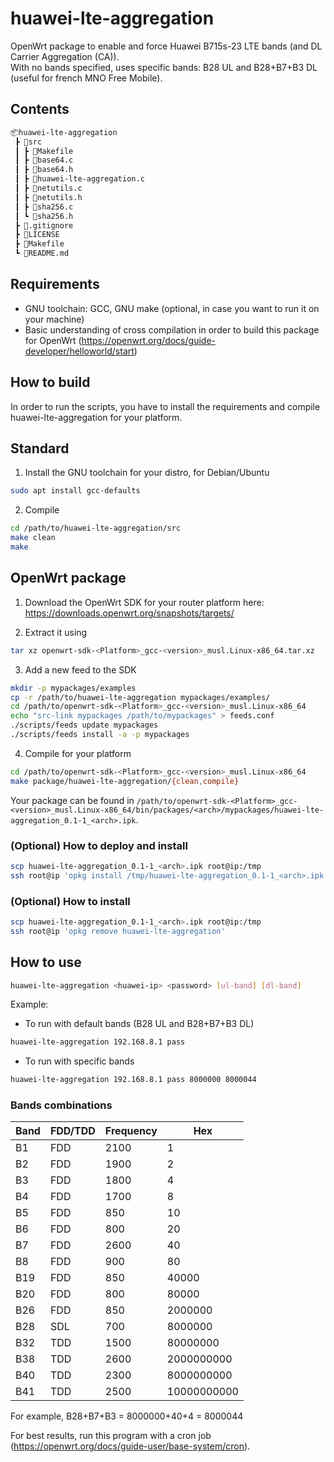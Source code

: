 # huawei-lte-aggregation
OpenWrt package to enable and force Huawei B715s-23 LTE bands (and DL Carrier Aggregation (CA)).  
With no bands specified, uses specific bands: B28 UL and B28+B7+B3 DL (useful for french MNO Free Mobile).

## Contents
```bash
📦huawei-lte-aggregation
 ┣ 📂src
 ┃ ┣ 📜Makefile
 ┃ ┣ 📜base64.c
 ┃ ┣ 📜base64.h
 ┃ ┣ 📜huawei-lte-aggregation.c
 ┃ ┣ 📜netutils.c
 ┃ ┣ 📜netutils.h
 ┃ ┣ 📜sha256.c
 ┃ ┗ 📜sha256.h
 ┣ 📜.gitignore
 ┣ 📜LICENSE
 ┣ 📜Makefile
 ┗ 📜README.md
 ```

 ## Requirements
- GNU toolchain: GCC, GNU make (optional, in case you want to run it on your machine)
- Basic understanding of cross compilation in order to build this package for OpenWrt (https://openwrt.org/docs/guide-developer/helloworld/start)

## How to build
In order to run the scripts, you have to install the requirements and compile huawei-lte-aggregation for your platform.

## Standard
1. Install the GNU toolchain for your distro, for Debian/Ubuntu
```bash
sudo apt install gcc-defaults
```

2. Compile
```bash
cd /path/to/huawei-lte-aggregation/src
make clean
make
```

## OpenWrt package
1. Download the OpenWrt SDK for your router platform here: https://downloads.openwrt.org/snapshots/targets/

2. Extract it using 
```bash
tar xz openwrt-sdk-<Platform>_gcc-<version>_musl.Linux-x86_64.tar.xz
```

3. Add a new feed to the SDK
```bash
mkdir -p mypackages/examples
cp -r /path/to/huawei-lte-aggregation mypackages/examples/
cd /path/to/openwrt-sdk-<Platform>_gcc-<version>_musl.Linux-x86_64
echo "src-link mypackages /path/to/mypackages" > feeds.conf
./scripts/feeds update mypackages
./scripts/feeds install -a -p mypackages
```

4. Compile for your platform
```bash
cd /path/to/openwrt-sdk-<Platform>_gcc-<version>_musl.Linux-x86_64
make package/huawei-lte-aggregation/{clean,compile}
```

Your package can be found in `/path/to/openwrt-sdk-<Platform>_gcc-<version>_musl.Linux-x86_64/bin/packages/<arch>/mypackages/huawei-lte-aggregation_0.1-1_<arch>.ipk`.

### (Optional) How to deploy and install
```bash
scp huawei-lte-aggregation_0.1-1_<arch>.ipk root@ip:/tmp
ssh root@ip 'opkg install /tmp/huawei-lte-aggregation_0.1-1_<arch>.ipk'
```

### (Optional) How to install
```bash
scp huawei-lte-aggregation_0.1-1_<arch>.ipk root@ip:/tmp
ssh root@ip 'opkg remove huawei-lte-aggregation'
```

## How to use
```bash
huawei-lte-aggregation <huawei-ip> <password> [ul-band] [dl-band]
```

Example:
- To run with default bands (B28 UL and B28+B7+B3 DL)
```bash
huawei-lte-aggregation 192.168.8.1 pass
```
- To run with specific bands
```bash
huawei-lte-aggregation 192.168.8.1 pass 8000000 8000044
```

### Bands combinations
| Band | FDD/TDD | Frequency | Hex         |
|------|---------|-----------|-------------|
| B1   | FDD     | 2100      | 1           |
| B2   | FDD     | 1900      | 2           |
| B3   | FDD     | 1800      | 4           |
| B4   | FDD     | 1700      | 8           |
| B5   | FDD     | 850       | 10          |
| B6   | FDD     | 800       | 20          |
| B7   | FDD     | 2600      | 40          |
| B8   | FDD     | 900       | 80          |
| B19  | FDD     | 850       | 40000       |
| B20  | FDD     | 800       | 80000       |
| B26  | FDD     | 850       | 2000000     |
| B28  | SDL     | 700       | 8000000     |
| B32  | TDD     | 1500      | 80000000    |
| B38  | TDD     | 2600      | 2000000000  |
| B40  | TDD     | 2300      | 8000000000  |
| B41  | TDD     | 2500      | 10000000000 |

For example, B28+B7+B3 = 8000000+40+4 = 8000044

For best results, run this program with a cron job (https://openwrt.org/docs/guide-user/base-system/cron).